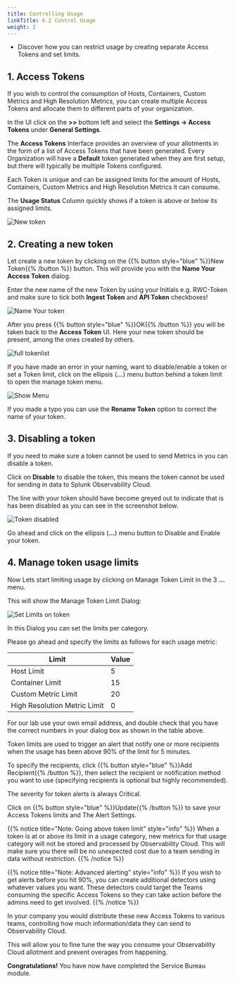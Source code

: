 ```yaml
---
title: Controlling Usage
linkTitle: 6.2 Control Usage
weight: 2
---
```


* Discover how you can restrict usage by creating separate Access Tokens and set limits.

## 1. Access Tokens

If you wish to control the consumption of Hosts, Containers, Custom Metrics and High Resolution Metrics, you can create multiple Access Tokens and allocate them to different parts of your organization.

In the UI click on the **>>** bottom left and select the **Settings → Access Tokens** under **General Settings**.

The **Access Tokens** Interface provides an overview of your allotments in the form of a list of Access Tokens that have been generated. Every Organization will have a **Default** token generated when they are first setup, but there will typically be multiple Tokens configured.

Each Token is unique and can be assigned limits for the amount of Hosts, Containers, Custom Metrics and High Resolution Metrics it can consume.

The **Usage Status** Column quickly shows if a token is above or below its assigned limits.

![New token](../../images/access-tokens.png)

## 2. Creating a new token

Let create a new token by clicking on  the {{% button style="blue" %}}New Token{{% /button %}} button. This will provide you with the **Name Your Access Token** dialog.

Enter the new name of the new Token by using your Initials e.g. RWC-Token and make sure to tick both **Ingest Token** and **API Token** checkboxes!

![Name Your token](../../images/new-access-token.png)

After you press {{% button style="blue" %}}OK{{% /button %}} you will be taken back to the **Access Token** UI. Here your new token should be present, among the ones created by others.

![full tokenlist](../../images/access-token-created.png)

If you have made an error in your naming, want to disable/enable a token or set a Token limit, click on the ellipsis (**...**) menu button behind a token limit to open the manage token menu.

![Show Menu](../../images/manage-access-token.png)

If you made a typo you can use the **Rename Token** option to correct the name of your token.

## 3. Disabling a token

If you need to make sure a token cannot be used to send Metrics in you can disable a token.

Click on **Disable** to disable the token, this means the token cannot be used for sending in data to Splunk Observability Cloud.

The line with your token should have become greyed out to indicate that is has been disabled as you can see in the screenshot below.

![Token disabled](../../images/disable-access-token.png)

Go ahead and click on the ellipsis (**...**) menu button to Disable and Enable your token.

## 4. Manage token usage limits

Now Lets start limiting usage by clicking on Manage Token Limit in the 3 **...** menu.

This will show the Manage Token Limit Dialog:

![Set Limits on token](../../images/manage-token-limit.png)

In this Dialog you can set the limits per category.

Please go ahead and specify the limits as follows for each usage metric:

| Limit | Value |
| ----- | ----- |
| Host Limit | 5 |
| Container Limit | 15 |
| Custom Metric Limit | 20 |
| High Resolution Metric Limit | 0 |

For our lab use your own email address, and double check that you have the correct numbers in your dialog box as shown in the table above.

Token limits are used to trigger an alert that notify one or more recipients when the usage has been above 90% of the limit for 5 minutes.

To specify the recipients, click {{% button style="blue" %}}Add Recipient{{% /button %}}, then select the recipient or notification method you want to use (specifying recipients is optional but highly recommended).

The severity for token alerts is always Critical.

Click on {{% button style="blue" %}}Update{{% /button %}} to save your Access Tokens limits and The Alert Settings.

{{% notice title="Note: Going above token limit" style="info" %}}
When a token is at or above its limit in a usage category, new metrics for that usage category will not be stored and processed by Observability Cloud. This will make sure you there  will be no unexpected cost due to a team sending in data without restriction.
{{% /notice %}}

{{% notice title="Note: Advanced alerting" style="info" %}}
If you wish to get alerts before you hit 90%, you can create additional detectors using whatever values you want. These detectors could target the Teams consuming the specific Access Tokens so they can take action before the admins need to get involved.
{{% /notice %}}

In your company you would distribute these new Access Tokens to various teams, controlling how much information/data they can send to Observability Cloud.

This will allow you to fine tune the way you consume your Observability Cloud allotment and prevent overages from happening.

**Congratulations!** You have now have completed the Service Bureau module.
